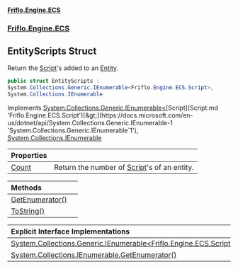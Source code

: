 #### [Friflo.Engine.ECS](index.md 'index')
### [Friflo.Engine.ECS](Friflo.Engine.ECS.md 'Friflo.Engine.ECS')

## EntityScripts Struct

Return the [Script](Script.md 'Friflo.Engine.ECS.Script')'s added to an [Entity](Entity.md 'Friflo.Engine.ECS.Entity').

```csharp
public struct EntityScripts :
System.Collections.Generic.IEnumerable<Friflo.Engine.ECS.Script>,
System.Collections.IEnumerable
```

Implements [System.Collections.Generic.IEnumerable&lt;](https://docs.microsoft.com/en-us/dotnet/api/System.Collections.Generic.IEnumerable-1 'System.Collections.Generic.IEnumerable`1')[Script](Script.md 'Friflo.Engine.ECS.Script')[&gt;](https://docs.microsoft.com/en-us/dotnet/api/System.Collections.Generic.IEnumerable-1 'System.Collections.Generic.IEnumerable`1'), [System.Collections.IEnumerable](https://docs.microsoft.com/en-us/dotnet/api/System.Collections.IEnumerable 'System.Collections.IEnumerable')

| Properties | |
| :--- | :--- |
| [Count](EntityScripts.Count.md 'Friflo.Engine.ECS.EntityScripts.Count') | Return the number of [Script](Script.md 'Friflo.Engine.ECS.Script')'s of an entity. |

| Methods | |
| :--- | :--- |
| [GetEnumerator()](EntityScripts.GetEnumerator().md 'Friflo.Engine.ECS.EntityScripts.GetEnumerator()') | |
| [ToString()](EntityScripts.ToString().md 'Friflo.Engine.ECS.EntityScripts.ToString()') | |

| Explicit Interface Implementations | |
| :--- | :--- |
| [System.Collections.Generic.IEnumerable&lt;Friflo.Engine.ECS.Script&gt;.GetEnumerator()](EntityScripts.System.Collections.Generic.IEnumerable_Friflo.Engine.ECS.Script_.GetEnumerator().md 'Friflo.Engine.ECS.EntityScripts.System.Collections.Generic.IEnumerable<Friflo.Engine.ECS.Script>.GetEnumerator()') | |
| [System.Collections.IEnumerable.GetEnumerator()](EntityScripts.System.Collections.IEnumerable.GetEnumerator().md 'Friflo.Engine.ECS.EntityScripts.System.Collections.IEnumerable.GetEnumerator()') | |
